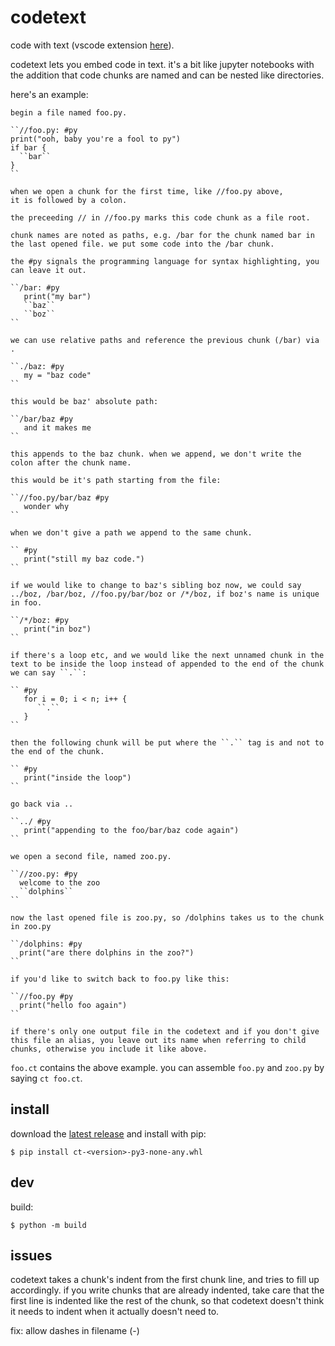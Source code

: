 # codetext

code with text (vscode extension
[here](https://github.com/tnustrings/ct-vscode)).

codetext lets you embed code in text. it's a bit like jupyter
notebooks with the addition that code chunks are named and can be
nested like directories.

here's an example:

```
begin a file named foo.py.

``//foo.py: #py
print("ooh, baby you're a fool to py") 
if bar {
  ``bar``
}
``

when we open a chunk for the first time, like //foo.py above,
it is followed by a colon.

the preceeding // in //foo.py marks this code chunk as a file root.

chunk names are noted as paths, e.g. /bar for the chunk named bar in
the last opened file. we put some code into the /bar chunk.

the #py signals the programming language for syntax highlighting, you
can leave it out.

``/bar: #py
   print("my bar")
   ``baz``
   ``boz``
``

we can use relative paths and reference the previous chunk (/bar) via .

``./baz: #py
   my = "baz code"
``

this would be baz' absolute path:

``/bar/baz #py
   and it makes me 
``

this appends to the baz chunk. when we append, we don't write the
colon after the chunk name.

this would be it's path starting from the file:

``//foo.py/bar/baz #py
   wonder why
``

when we don't give a path we append to the same chunk.

`` #py
   print("still my baz code.")
``

if we would like to change to baz's sibling boz now, we could say
../boz, /bar/boz, //foo.py/bar/boz or /*/boz, if boz's name is unique
in foo.

``/*/boz: #py
   print("in boz")
``

if there's a loop etc, and we would like the next unnamed chunk in the
text to be inside the loop instead of appended to the end of the chunk
we can say ``.``:

`` #py
   for i = 0; i < n; i++ {
      ``.``
   }
``

then the following chunk will be put where the ``.`` tag is and not to
the end of the chunk.

`` #py
   print("inside the loop")
``

go back via ..

``../ #py
   print("appending to the foo/bar/baz code again")
``

we open a second file, named zoo.py.

``//zoo.py: #py
  welcome to the zoo
  ``dolphins``
``

now the last opened file is zoo.py, so /dolphins takes us to the chunk in zoo.py

``/dolphins: #py
  print("are there dolphins in the zoo?")
``

if you'd like to switch back to foo.py like this:

``//foo.py #py
  print("hello foo again")
``

if there's only one output file in the codetext and if you don't give
this file an alias, you leave out its name when referring to child
chunks, otherwise you include it like above.

```

`foo.ct` contains the above example. you can assemble `foo.py` and
`zoo.py` by saying `ct foo.ct`.

## install

download the [latest
release](https://github.com/tnustrings/codetext/releases) and install
with pip:

```
$ pip install ct-<version>-py3-none-any.whl
```

## dev

build:

```
$ python -m build
```

## issues

codetext takes a chunk's indent from the first chunk line, and tries
to fill up accordingly. if you write chunks that are already indented,
take care that the first line is indented like the rest of the chunk,
so that codetext doesn't think it needs to indent when it actually
doesn't need to.

fix: allow dashes in filename (-)

